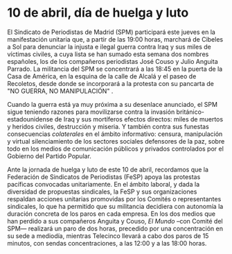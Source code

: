 # 10 de abril, día de huelga y luto

El Sindicato de Periodistas de Madrid (SPM) participará este jueves en la manifestación unitaria que, a partir de las 19:00 horas, marchará de Cibeles a Sol para denunciar la injusta e ilegal guerra contra Iraq y sus miles de víctimas civiles, a cuya lista se han sumado esta semana dos nombres españoles, los de los compañeros periodistas José Couso y Julio Anguita Parrado. La militancia del SPM se concentrará a las 18:45 en la puerta de la Casa de América, en la esquina de la calle de Alcalá y el paseo de Recoletos, desde donde se incorporará a la protesta con su pancarta de "NO GUERRA, NO MANIPULACIÓN" .

Cuando la guerra está ya muy próxima a su desenlace anunciado, el SPM sigue teniendo razones para movilizarse contra la invasión británico-estadounidense de Iraq y sus mortíferos efectos directos: miles de muertos y heridos civiles, destrucción y miseria. Y también contra sus funestas consecuencias *colaterales* en el ámbito informativo: censura, manipulación y virtual silenciamiento de los sectores sociales defensores de la paz, sobre todo en los medios de comunicación públicos y privados controlados por el Gobierno del Partido Popular.

Ante la jornada de huelga y luto de este 10 de abril, recordamos que la Federación de Sindicatos de Periodistas (FeSP) apoya las protestas pacíficas convocadas unitariamente. En el ámbito laboral, y dada la diversidad de propuestas sindicales, la FeSP y sus organizaciones respaldan acciones unitarias promovidas por los Comités o representantes sindicales, lo que ha permitido que su militancia decidiera con autonomía la duración concreta de los paros en cada empresa. En los dos medios que han perdido a sus compañeros Anguita y Couso, *El Mundo* –con Comité del SPM— realizará un paro de dos horas, precedido por una concentración en su sede a mediodía, mientras Telecinco llevará a cabo dos paros de 15 minutos, con sendas concentraciones, a las 12:00 y a las 18:00 horas.

